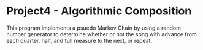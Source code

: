 Project4 - Algorithmic Composition
======

This program implements a psuedo Markov Chain by using a random number generator to determine whether
or not the song with advance from each quarter, half, and full measure to the next, or repeat.
